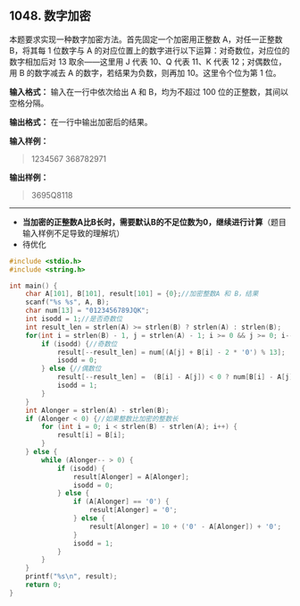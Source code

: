 ﻿## 1048. 数字加密
本题要求实现一种数字加密方法。首先固定一个加密用正整数 A，对任一正整数 B，将其每 1 位数字与 A 的对应位置上的数字进行以下运算：对奇数位，对应位的数字相加后对 13 取余——这里用 J 代表 10、Q 代表 11、K 代表 12；对偶数位，用 B 的数字减去 A 的数字，若结果为负数，则再加 10。这里令个位为第 1 位。

**输入格式：**
输入在一行中依次给出 A 和 B，均为不超过 100 位的正整数，其间以空格分隔。

**输出格式：**
在一行中输出加密后的结果。

**输入样例：**
>1234567 368782971  

**输出样例：**
>3695Q8118  

---
- **当加密的正整数A比B长时，需要默认B的不足位数为0，继续进行计算**（题目输入样例不足导致的理解坑）
- 待优化

```c
#include <stdio.h>
#include <string.h>

int main() {
    char A[101], B[101], result[101] = {0};//加密整数A 和 B，结果 
	scanf("%s %s", A, B);
	char num[13] = "0123456789JQK";
	int isodd = 1;//是否奇数位 
	int result_len = strlen(A) >= strlen(B) ? strlen(A) : strlen(B); 
	for(int i = strlen(B) - 1, j = strlen(A) - 1; i >= 0 && j >= 0; i--, j--) {//A、B对应位都存在时 
		if (isodd) {//奇数位 
			result[--result_len] = num[(A[j] + B[i] - 2 * '0') % 13];
			isodd = 0;
		} else {//偶数位
			result[--result_len] =  (B[i] - A[j]) < 0 ? num[B[i] - A[j] + 10] : num[B[i] - A[j]];
			isodd = 1;
		}
	}
	int Alonger = strlen(A) - strlen(B);
	if (Alonger < 0) {//如果整数比加密的整数长 
		for (int i = 0; i < strlen(B) - strlen(A); i++) {
			result[i] = B[i];
		}
	} else {
		while (Alonger-- > 0) {
			if (isodd) {
				result[Alonger] = A[Alonger];
				isodd = 0;
			} else {
				if (A[Alonger] == '0') {
					result[Alonger] = '0';
				} else {
					result[Alonger] = 10 + ('0' - A[Alonger]) + '0';
				}
				isodd = 1;
			}
		} 
	}
	printf("%s\n", result);
    return 0;
}
```